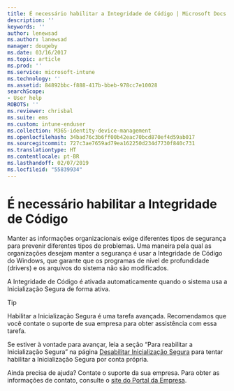 ```yaml
---
title: É necessário habilitar a Integridade de Código | Microsoft Docs
description: ''
keywords: ''
author: lenewsad
ms.author: lanewsad
manager: dougeby
ms.date: 03/16/2017
ms.topic: article
ms.prod: ''
ms.service: microsoft-intune
ms.technology: ''
ms.assetid: 84892bbc-f888-417b-bbeb-978cc7e10028
searchScope:
- User help
ROBOTS: ''
ms.reviewer: chrisbal
ms.suite: ems
ms.custom: intune-enduser
ms.collection: M365-identity-device-management
ms.openlocfilehash: 34bad76c3b6ff00b42eac70bcd870ef4d59ab017
ms.sourcegitcommit: 727c3ae7659ad79ea162250d234d7730f840c731
ms.translationtype: HT
ms.contentlocale: pt-BR
ms.lasthandoff: 02/07/2019
ms.locfileid: "55839934"
---
```

# <a name="you-need-to-enable-code-integrity"></a>É necessário habilitar a Integridade de Código

Manter as informações organizacionais exige diferentes tipos de segurança para prevenir diferentes tipos de problemas. Uma maneira pela qual as organizações desejam manter a segurança é usar a Integridade de Código do Windows, que garante que os programas de nível de profundidade (drivers) e os arquivos do sistema não são modificados.

A Integridade de Código é ativada automaticamente quando o sistema usa a Inicialização Segura de forma ativa.

> [!Tip]
> Habilitar a Inicialização Segura é uma tarefa avançada. Recomendamos que você contate o suporte de sua empresa para obter assistência com essa tarefa.

Se estiver à vontade para avançar, leia a seção “Para reabilitar a Inicialização Segura” na página [Desabilitar Inicialização Segura](https://msdn.microsoft.com/library/windows/hardware/dn898540(v=vs.85).aspx) para tentar habilitar a Inicialização Segura por conta própria.

Ainda precisa de ajuda? Contate o suporte da sua empresa. Para obter as informações de contato, consulte o [site do Portal da Empresa](https://go.microsoft.com/fwlink/?linkid=2010980).
